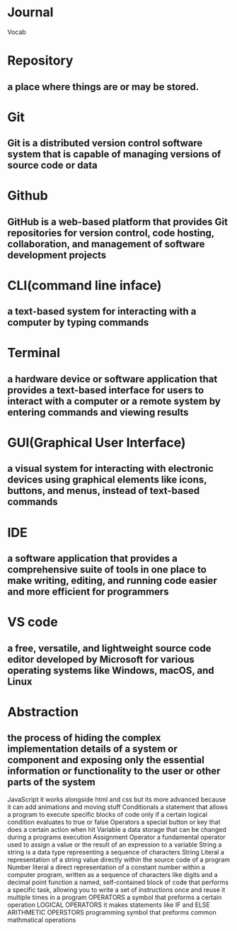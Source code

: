 # Journal
Vocab
<h1>Repository</h1>
   <h2>a place where things are or may be stored.</h2>
<h1>Git</h1>
  <h2> Git is a distributed version control software system that is capable of managing versions of source code or data</h2>
<h1>Github</h1>
   <h2>GitHub is a web-based platform that provides Git repositories for version control, code hosting, collaboration, and management of software development projects</h2>
<h1>CLI(command line inface)</h1>
    <h2>a text-based system for interacting with a computer by typing commands</h2>
<h1>Terminal</h1>
   <h2> a hardware device or software application that provides a text-based interface for users to interact with a computer or a remote system by entering commands and viewing results</h2>
<h1>GUI(Graphical User Interface)</h1>
    <h2>a visual system for interacting with electronic devices using graphical elements like icons, buttons, and menus, instead of text-based commands</h2>
<h1>IDE</h1>
    <h2>a software application that provides a comprehensive suite of tools in one place to make writing, editing, and running code easier and more efficient for programmers</h2>
<h1>VS code</h1>
    <h2>a free, versatile, and lightweight source code editor developed by Microsoft for various operating systems like Windows, macOS, and Linux</h2>
<h1>Abstraction</h1>
    <h2>the process of hiding the complex implementation details of a system or component and exposing only the essential information or functionality to the user or other parts of the system
</h2>
JavaScript
it works alongside html and css but its more advanced because it can add animations and moving stuff
Conditionals 
a statement that allows a program to execute specific blocks of code only if a certain logical condition evaluates to true or false
Operators
a special button or key that does a certain action when hit
Variable
a data storage that can be changed during a programs execution
Assignment Operator
a fundamental operator used to assign a value or the result of an expression to a variable
String
 a string is a data type representing a sequence of characters
 String Literal
 a representation of a string value directly within the source code of a program
 Number literal
 a direct representation of a constant number within a computer program, written as a sequence of characters like digits and a decimal point
 function
 a named, self-contained block of code that performs a specific task, allowing you to write a set of instructions once and reuse it multiple times in a program
OPERATORS
a symbol that preforms a certain operation
LOGICAL OPERATORS
it makes statements like IF and ELSE
ARITHMETIC OPERSTORS
programming symbol that preforms common mathmatical operations

